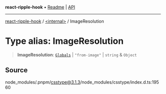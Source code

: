 **react-ripple-hook** • [Readme](../../README.md) \| [API](../../globals.md)

***

[react-ripple-hook](../../README.md) / [\<internal\>](../README.md) / ImageResolution

# Type alias: ImageResolution

> **ImageResolution**: [`Globals`](Globals.md) \| `"from-image"` \| `string` & `Object`

## Source

node\_modules/.pnpm/csstype@3.1.3/node\_modules/csstype/index.d.ts:19560
